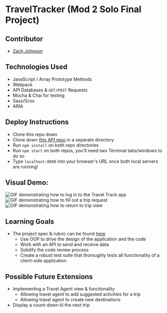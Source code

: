 # TravelTracker (Mod 2 Solo Final Project)

## Contributor
* [Zach Johnson](https://github.com/zachjjohns)

## Technologies Used
* JavaScript / Array Prototype Methods
* Webpack
* API Databases & `GET/POST` Requests
* Mocha & Chai for testing
* Sass/Scss
* ARIA

## Deploy Instructions
* Clone this repo down
* Clone down [this API repo](https://github.com/turingschool-examples/travel-tracker-api) in a separate directory
* Run `npm install` on both repo directories
* Run `npm start` on both repos, you'll need two Terminal tabs/windows to do so
* Type `localhost:8080` into your browser's URL once both local servers are running!

## Visual Demo:
![GIF demonstrating how to log in to the Travel Track app](https://media.giphy.com/media/EzcagMEJeIxJZrDNTA/giphy.gif)
![GIF demonstrating how to fill out a trip request](https://media.giphy.com/media/VyXVqIpnwPMDZKUoCN/giphy.gif)
![GIF demonstrating how to return to trip view](https://media.giphy.com/media/FnEpbpxAaJCZyZraKJ/giphy.gif)

## Learning Goals
* The project spec & rubric can be found [here](https://frontend.turing.edu/projects/travel-tracker.html)
  * Use OOP to drive the design of the application and the code
  * Work with an API to send and receive data
  * Solidify the code review process
  * Create a robust test suite that thoroughly tests all functionality of a client-side application

## Possible Future Extensions
* Implementing a Travel Agent view & functionality
  * Allowing travel agent to add suggested activities for a trip
  * Allowing travel agent to create new destinations
* Display a count-down til the next trip
